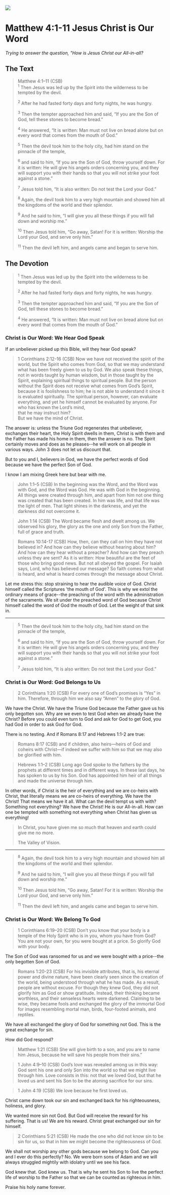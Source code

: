 <img class="intro-right" src="art-matthew.jpg">

# Matthew 4:1-11 Jesus Christ is Our Word

*Trying to answer the question, "How is Jesus Christ our All-in-all?*

## The Text

>Matthew 4:1–11 (CSB)  
><sup>1</sup> Then Jesus was led up by the Spirit into the wilderness to be tempted by the devil. 
>
><sup>2</sup> After he had fasted forty days and forty nights, he was hungry. 
>
><sup>3</sup> Then the tempter approached him and said, “If you are the Son of God, tell these stones to become bread.” 
>
><sup>4</sup> He answered, “It is written: Man must not live on bread alone but on every word that comes from the mouth of God.” 
>
><sup>5</sup> Then the devil took him to the holy city, had him stand on the pinnacle of the temple, 
>
><sup>6</sup> and said to him, “If you are the Son of God, throw yourself down. For it is written: He will give his angels orders concerning you, and they will support you with their hands so that you will not strike your foot against a stone.” 
>
><sup>7</sup> Jesus told him, “It is also written: Do not test the Lord your God.” 
>
><sup>8</sup> Again, the devil took him to a very high mountain and showed him all the kingdoms of the world and their splendor. 
>
><sup>9</sup> And he said to him, “I will give you all these things if you will fall down and worship me.” 
>
><sup>10</sup> Then Jesus told him, “Go away, Satan! For it is written: Worship the Lord your God, and serve only him.” 
>
><sup>11</sup> Then the devil left him, and angels came and began to serve him.

## The Devotion

><sup>1</sup> Then Jesus was led up by the Spirit into the wilderness to be tempted by the devil. 
>
><sup>2</sup> After he had fasted forty days and forty nights, he was hungry. 
>
><sup>3</sup> Then the tempter approached him and said, “If you are the Son of God, tell these stones to become bread.” 
>
><sup>4</sup> He answered, “It is written: Man must not live on bread alone but on every word that comes from the mouth of God.” 

### Christ is Our Word: We Hear God Speak

If an unbeliever picked up this Bible, will they hear God speak?

>1 Corinthians 2:12-16 (CSB) Now we have not received the spirit of the world, but the Spirit who comes from God, so that we may understand what has been freely given to us by God. We also speak these things, not in words taught by human wisdom, but in those taught by the Spirit, explaining spiritual things to spiritual people. But the person without the Spirit does not receive what comes from God’s Spirit, because it is foolishness to him; he is not able to understand it since it is evaluated spiritually. The spiritual person, however, can evaluate everything, and yet he himself cannot be evaluated by anyone. For  
>who has known the Lord’s mind,  
>that he may instruct him?  
>But we have the mind of Christ.

The answer is: unless the Triune God regenerates that unbeliever, exchanges their heart, the Holy Spirit dwells in them, Christ is with them and the Father has made his home in them, then the answer is no. The Spirit certainly moves and does as he pleases--he will work on all people in various ways. John 3 does not let us discount that.

But to you and I, believers in God, we have the perfect words of God because we have the perfect Son of God.

I know I am mixing Greek here but bear with me.

>John 1:1–5 (CSB) In the beginning was the Word, and the Word was with God, and the Word was God. He was with God in the beginning. All things were created through him, and apart from him not one thing was created that has been created. In him was life, and that life was the light of men. That light shines in the darkness, and yet the darkness did not overcome it.

>John 1:14 (CSB) The Word became flesh and dwelt among us. We observed his glory, the glory as the one and only Son from the Father, full of grace and truth.

>Romans 10:14-17 (CSB) How, then, can they call on him they have not believed in? And how can they believe without hearing about him? And how can they hear without a preacher? And how can they preach unless they are sent? As it is written: How beautiful are the feet of those who bring good news. But not all obeyed the gospel. For Isaiah says, Lord, who has believed our message? So faith comes from what is heard, and what is heard comes through the message about Christ.

Let me stress this: stop straining to hear the audible voice of God. Christ himself called the Scriptures 'the mouth of God'. This is why we extol the ordinary means of grace--the preaching of the word with the administration of the sacraments. We sit under the preached word of God because Christ himself called the word of God the mouth of God. Let the weight of that sink in.

---

><sup>5</sup> Then the devil took him to the holy city, had him stand on the pinnacle of the temple, 
>
><sup>6</sup> and said to him, “If you are the Son of God, throw yourself down. For it is written: He will give his angels orders concerning you, and they will support you with their hands so that you will not strike your foot against a stone.” 
>
><sup>7</sup> Jesus told him, “It is also written: Do not test the Lord your God.” 

### Christ is Our Word: God Belongs to Us

>2 Corinthians 1:20 (CSB) For every one of God’s promises is “Yes” in him. Therefore, through him we also say “Amen” to the glory of God.

We have the Christ. We have the Triune God because the Father gave us his only begotten son. Why are we even to test God when we already have the Christ? Before you could even turn to God and ask for God to get God, you had God in order to ask God for God.

There is no testing. And if Romans 8:17 and Hebrews 1:1-2 are true:

>Romans 8:17 (CSB) and if children, also heirs—heirs of God and coheirs with Christ—if indeed we suffer with him so that we may also be glorified with him.

>Hebrews 1:1–2 (CSB) Long ago God spoke to the fathers by the prophets at different times and in different ways. In these last days, he has spoken to us by his Son. God has appointed him heir of all things and made the universe through him.

In other words, if Christ is the heir of everything and we are co-heirs with Christ, that literally means we are co-heirs of everything. We have the Christ! That means we have it all. What can the devil tempt us with with? Something not everything? We have the Christ! He is our All-in-all. How can one be tempted with something not everything when Christ has given us everything!

>In Christ, you have given me so much that heaven and earth could give me no more.
>
>The Valley of Vision.

---

><sup>8</sup> Again, the devil took him to a very high mountain and showed him all the kingdoms of the world and their splendor. 
>
><sup>9</sup> And he said to him, “I will give you all these things if you will fall down and worship me.” 
>
><sup>10</sup> Then Jesus told him, “Go away, Satan! For it is written: Worship the Lord your God, and serve only him.” 
>
><sup>11</sup> Then the devil left him, and angels came and began to serve him.

### Christ is Our Word: We Belong To God

>1 Corinthians 6:19–20 (CSB) Don’t you know that your body is a temple of the Holy Spirit who is in you, whom you have from God? You are not your own, for you were bought at a price. So glorify God with your body.

The Son of God was ransomed for us and we were bought with a price--the only begotten Son of God.

>Romans 1:20-23 (CSB) For his invisible attributes, that is, his eternal power and divine nature, have been clearly seen since the creation of the world, being understood through what he has made. As a result, people are without excuse. For though they knew God, they did not glorify him as God or show gratitude. Instead, their thinking became worthless, and their senseless hearts were darkened. Claiming to be wise, they became fools and exchanged the glory of the immortal God for images resembling mortal man, birds, four-footed animals, and reptiles.

We have all exchanged the glory of God for something not God. This is the great exchange for sin.

How did God respond?

>Matthew 1:21 (CSB) She will give birth to a son, and you are to name him Jesus, because he will save his people from their sins.”

>1 John 4:9–10 (CSB) God’s love was revealed among us in this way: God sent his one and only Son into the world so that we might live through him. Love consists in this: not that we loved God, but that he loved us and sent his Son to be the atoning sacrifice for our sins.

>1 John 4:19 (CSB) We love because he first loved us.

Christ came down took our sin and exchanged back for his righteousness, holiness, and glory.

We wanted more sin not God. But God will receive the reward for his suffering. That is us! We are his reward. Christ great exchanged our sin for himself.

>2 Corinthians 5:21 (CSB) He made the one who did not know sin to be sin for us, so that in him we might become the righteousness of God.

We shall not worship any other gods because we belong to God. Can you and I ever do this perfectly? No. We were born sons of Adam and we will always struggled mightily with idolatry until we see his face.

God knew that. God knew us. That is why he sent his Son to live the perfect life of worship to the Father so that we can be counted as righteous in him.

Praise his holy name forever.
